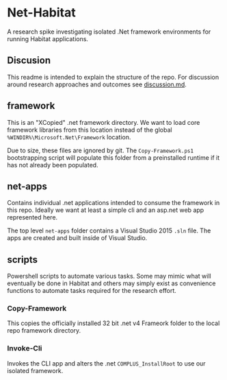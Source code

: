 # Net-Habitat

A research spike investigating isolated .Net framework environments for running Habitat applications.

## Discusion

This readme is intended to explain the structure of the repo. For discussion around research approaches and outcomes see [discussion.md](discussion.md).

## framework

This is an "XCopied" .net framework directory. We want to load core framework libraries from this location instead of the global `%WINDIR%\Microsoft.Net\Framework` location.

Due to size, these files are ignored by git. The `Copy-Framework.ps1` bootstrapping script will populate this folder from a preinstalled runtime if it has not already been populated.

## net-apps

Contains individual .net applications intended to consume the framework in this repo. Ideally we want at least a simple cli and an asp.net web app represented here.

The top level `net-apps` folder contains a Visual Studio 2015 `.sln` file. The apps are created and built inside of Visual Studio.

## scripts

Powershell scripts to automate various tasks. Some may mimic what will eventually be done in Habitat and others may simply exist as convenience functions to automate tasks required for the research effort.

### Copy-Framework

This copies the officially installed 32 bit .net v4 Frameork folder to the local repo framework directory.

### Invoke-Cli

Invokes the CLI app and alters the .net `COMPLUS_InstallRoot` to use our isolated framework.

